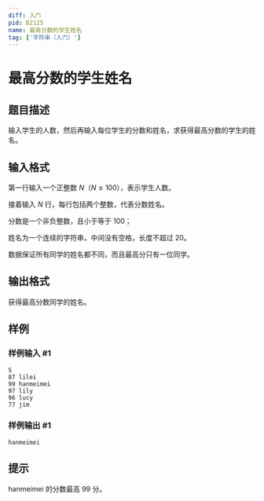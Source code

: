 ```yaml
---
diff: 入门
pid: B2125
name: 最高分数的学生姓名
tag: ['字符串（入门）']
---
```

# 最高分数的学生姓名
## 题目描述

输入学生的人数，然后再输入每位学生的分数和姓名，求获得最高分数的学生的姓名。
## 输入格式

第一行输入一个正整数 $N$（$N \le 100$），表示学生人数。

接着输入 $N$ 行，每行包括两个整数，代表分数姓名。

分数是一个非负整数，且小于等于 $100$；

姓名为一个连续的字符串，中间没有空格，长度不超过 $20$。

数据保证所有同学的姓名都不同，而且最高分只有一位同学。
## 输出格式

获得最高分数同学的姓名。
## 样例

### 样例输入 #1
```
5
87 lilei
99 hanmeimei
97 lily
96 lucy
77 jim
```
### 样例输出 #1
```
hanmeimei

```
## 提示

hanmeimei 的分数最高 $99$ 分。
